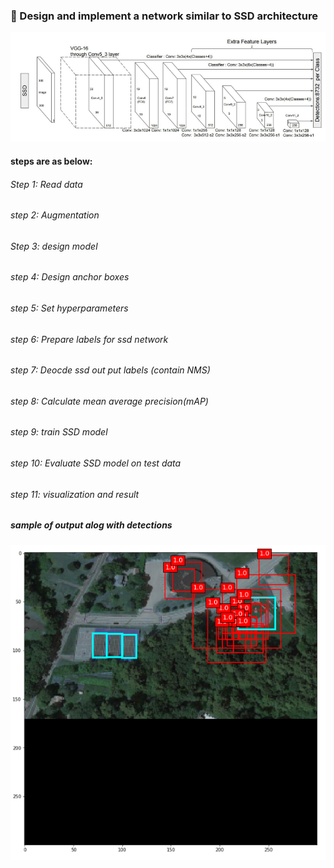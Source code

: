 ### :dart: Design and implement a network similar to SSD architecture

![](original%20SSD%20network.PNG)

#### steps are as below:

######      Step 1: Read data

######      step 2: Augmentation

######      Step 3: design model

######      step 4: Design anchor boxes

######      step 5: Set hyperparameters

######      step 6: Prepare labels for ssd network

######      step 7: Deocde ssd out put labels (contain NMS)

######      step 8: Calculate mean average precision(mAP)

######      step 9: train  SSD model

######      step 10: Evaluate SSD model on test data

######      step 11: visualization and result


##### sample of output alog with detections 

![](result.PNG)

